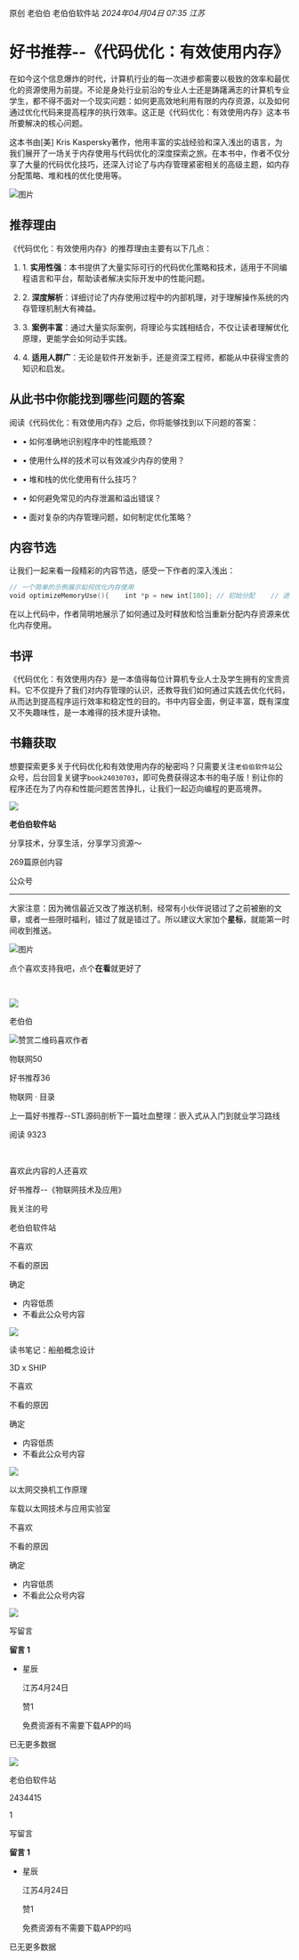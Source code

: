原创 老伯伯 老伯伯软件站
_2024年04月04日 07:35_ _江苏_

# 好书推荐--《代码优化：有效使用内存》

在如今这个信息爆炸的时代，计算机行业的每一次进步都需要以极致的效率和最优化的资源使用为前提。不论是身处行业前沿的专业人士还是踌躇满志的计算机专业学生，都不得不面对一个现实问题：如何更高效地利用有限的内存资源，以及如何通过优化代码来提高程序的执行效率。这正是《代码优化：有效使用内存》这本书所要解决的核心问题。

这本书由\[美\] Kris Kaspersky著作，他用丰富的实战经验和深入浅出的语言，为我们展开了一场关于内存使用与代码优化的深度探索之旅。在本书中，作者不仅分享了大量的代码优化技巧，还深入讨论了与内存管理紧密相关的高级主题，如内存分配策略、堆和栈的优化使用等。

![图片](https://mmbiz.qpic.cn/mmbiz_jpg/siaZJft0QE0qD8uQYkSaddMQKanw2jqcichhdK9GxPvsKIdfchSuQmLoQh1HUsXISv33fJxIG6Iibz6Vb3zMOW3Zw/640?wx_fmt=jpeg&from=appmsg&wxfrom=13&tp=wxpic "null")

## 推荐理由

《代码优化：有效使用内存》的推荐理由主要有以下几点：

1. 1. **实用性强**：本书提供了大量实际可行的代码优化策略和技术，适用于不同编程语言和平台，帮助读者解决实际开发中的性能问题。

1. 2. **深度解析**：详细讨论了内存使用过程中的内部机理，对于理解操作系统的内存管理机制大有裨益。

1. 3. **案例丰富**：通过大量实际案例，将理论与实践相结合，不仅让读者理解优化原理，更能学会如何动手实践。

1. 4. **适用人群广**：无论是软件开发新手，还是资深工程师，都能从中获得宝贵的知识和启发。

## 从此书中你能找到哪些问题的答案

阅读《代码优化：有效使用内存》之后，你将能够找到以下问题的答案：

- • 如何准确地识别程序中的性能瓶颈？

- • 使用什么样的技术可以有效减少内存的使用？

- • 堆和栈的优化使用有什么技巧？

- • 如何避免常见的内存泄漏和溢出错误？

- • 面对复杂的内存管理问题，如何制定优化策略？

## 内容节选

让我们一起来看一段精彩的内容节选，感受一下作者的深入浅出：

```c
// 一个简单的示例展示如何优化内存使用
void optimizeMemoryUse(){    int *p = new int[100]; // 初始分配    // 进行一系列复杂的操作...    delete [] p; // 及时释放内存    p = new int[200]; // 根据需要重新分配    // 确保每次分配的内存都得到有效利用    // 继续其他操作...    delete [] p; // 最终释放内存}
```

在以上代码中，作者简明地展示了如何通过及时释放和恰当重新分配内存资源来优化内存使用。

## 书评

《代码优化：有效使用内存》是一本值得每位计算机专业人士及学生拥有的宝贵资料。它不仅提升了我们对内存管理的认识，还教导我们如何通过实践去优化代码，从而达到提高程序运行效率和稳定性的目的。书中内容全面，例证丰富，既有深度又不失趣味性，是一本难得的技术提升读物。

## 书籍获取

想要探索更多关于代码优化和有效使用内存的秘密吗？只需要关注`老伯伯软件站`公众号，后台回复关键字`book24030703`，即可免费获得这本书的电子版！别让你的程序还在为了内存和性能问题苦苦挣扎，让我们一起迈向编程的更高境界。

![](http://mmbiz.qpic.cn/mmbiz_png/siaZJft0QE0poVtRf6WdXXd88pia7HKm2638fPcH5pF2dicSMhhm3Y5oicwDiafUdac1Bibb6ibzv2sEicicYkJL0EVCB0w/300?wx_fmt=png&wxfrom=19)

**老伯伯软件站**

分享技术，分享生活，分享学习资源～

269篇原创内容

公众号

______________________________________________________________________

大家注意：因为微信最近又改了推送机制，经常有小伙伴说错过了之前被删的文章，或者一些限时福利，错过了就是错过了。所以建议大家加个**星标**，就能第一时间收到推送。

![图片](https://mmbiz.qpic.cn/sz_mmbiz_png/2wV7LicL762ZUCR5WEela9H9fDfYic8BAp8ib4cmuicFgACoRwORYGwkBtgUVaILLOjXtlGBnicuM5246MgketktMCg/640?wx_fmt=png&wxfrom=5&wx_lazy=1&wx_co=1&tp=webp)

点个喜欢支持我吧，点个**在看**就更好了

​

![](https://mmbiz.qlogo.cn/sz_mmbiz_jpg/AkiaVuKrrnNB5yBkzhUQKQJ0uCWp6bvVicx38iamu7ktoub2pWTmHE3uvZASRWURELVbwu7CGshRd8n2jibcyPNpEA/0?wx_fmt=jpeg)

老伯伯

![赞赏二维码](https://mp.weixin.qq.com/s?__biz=Mzg5ODgzODU2Nw==&mid=2247485003&idx=1&sn=650e1b64f6a0fcddcddff79c1872a001&chksm=c05d3f03f72ab615426733b38ab64b13a23a9371aa4f6eb266af7b49a774a0212fd00b3d24c6&mpshare=1&scene=24&srcid=0428np0JBlRlstShgEhwy6IP&sharer_shareinfo=3ba3e5d7aa84e0e02b4041ca1564e32f&sharer_shareinfo_first=3ba3e5d7aa84e0e02b4041ca1564e32f&key=daf9bdc5abc4e8d0644919c9cac1a371ec46374cd120d3181e75b91b002e741717482a60280000c1053dc99a4bffe5ff0bfb631e4b902f239a4196685c105440f93f94c8be4de61afd0fa235a8268a48a0d8a181442fdf71ab5dc84e79a466e6bab10d4e5c437a45a44e1f1180809784e43a2b0681f85b22b7a8ce8c8b030a53&ascene=0&uin=MTEwNTU1MjgwMw%3D%3D&devicetype=Windows+11+x64&version=63090621&lang=zh_CN&countrycode=CN&exportkey=n_ChQIAhIQIVWLiqtdbcB2J7SZP%2BHeaRLmAQIE97dBBAEAAAAAADsBLH4k%2BPEAAAAOpnltbLcz9gKNyK89dVj0TXJN7PLvX%2BZF%2Bv%2FMUTHB%2BUlXs7KrJnmWbzoUYxBBqjhkVc0SkidT0K79c5Q5luqvtrtmNOr%2FPVf2bCWNmAhh6IxzfrfrXp2qmd5gy%2FnikijZ%2FmaRXMHwmRWKR3X3UeAMvR5AIOc9Fqwm2MB5Tr%2BJnf7%2FiRqmQgbAWJM%2BRSftD88RtPEFztOd2%2FipozDwrr91ujGZqEBYsRoWUa3Y8LncIQit8Pmdj6BvqulBvzwLeNojQd%2Fa40zsLgjF3stCacdC&acctmode=0&pass_ticket=6razAz6QD9Gm%2FqEanVobFKmhWmFf6YbPPYx0fZSwOiYjfO94Mk6zcbB4hS3jGTEd&wx_header=1&fasttmpl_type=0&fasttmpl_fullversion=7350504-zh_CN-zip&fasttmpl_flag=1)喜欢作者

物联网50

好书推荐36

物联网 · 目录

上一篇好书推荐--STL源码剖析下一篇吐血整理：嵌入式从入门到就业学习路线

阅读 9323

​

喜欢此内容的人还喜欢

好书推荐--《物联网技术及应用》

我关注的号

老伯伯软件站

不喜欢

不看的原因

确定

- 内容低质
- 不看此公众号内容

![](https://mmbiz.qpic.cn/mmbiz_jpg/siaZJft0QE0qSF246qicR2kYCGNP8gZz6CqEHX3ZKhJ85MNduDsI5pGcic7bBwPwxkF7wnX0GLQqdO3ZicnuNG7umw/0?wx_fmt=jpeg&tp=wxpic)

读书笔记：船舶概念设计

3D x SHIP

不喜欢

不看的原因

确定

- 内容低质
- 不看此公众号内容

![](https://mmbiz.qpic.cn/sz_mmbiz_jpg/aicYXGZvyb7XZMz6n2qia5Q6OId5OuBLFiaefKDcRMtdXX7EicZGUsn3CgDiauro3VYPKKLMXzaGibxyBVNlSaUbSt4g/0?wx_fmt=jpeg)

以太网交换机工作原理

车载以太网技术与应用实验室

不喜欢

不看的原因

确定

- 内容低质
- 不看此公众号内容

![](https://mmbiz.qpic.cn/sz_mmbiz_jpg/SW5R3rhojVKuIcTITUc3cS1fibVKufBESYzZwSDeIQW7rIia4diaLTBOjfXJZetFaB5kbUYwRRQYxTP1BD8DRdPFA/0?wx_fmt=jpeg)

写留言

**留言 1**

- 星辰

  江苏4月24日

  赞1

  免费资源有不需要下载APP的吗

已无更多数据

[](javacript:;)

![](http://mmbiz.qpic.cn/mmbiz_png/siaZJft0QE0poVtRf6WdXXd88pia7HKm2638fPcH5pF2dicSMhhm3Y5oicwDiafUdac1Bibb6ibzv2sEicicYkJL0EVCB0w/300?wx_fmt=png&wxfrom=18)

老伯伯软件站

2434415

1

写留言

**留言 1**

- 星辰

  江苏4月24日

  赞1

  免费资源有不需要下载APP的吗

已无更多数据

